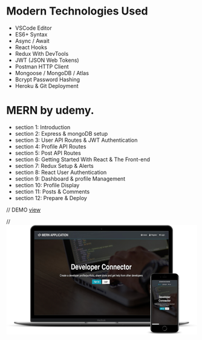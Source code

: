 # Modern Technologies Used
* VSCode Editor
* ES6+ Syntax
* Async / Await
* React Hooks
* Redux With DevTools
* JWT (JSON Web Tokens)
* Postman HTTP Client
* Mongoose / MongoDB / Atlas
* Bcrypt Password Hashing
* Heroku & Git Deployment



# MERN by udemy.

-   section 1: Introduction
-   section 2: Express & mongoDB setup
-   section 3: User API Routes & JWT Authentication
-   section 4: Profile API Routes
-   section 5: Post API Routes
-   section 6: Getting Started With React & The Front-end
-   section 7: Redux Setup & Alerts
-   section 8: React User Authentication
-   section 9: Dashboard & profile Management
-   section 10: Profile Display
-   section 11: Posts & Comments
-   section 12: Prepare & Deploy


// DEMO
[view](http://devsinfo.herokuapp.com)

//
![screenshot](screenshot.png)
